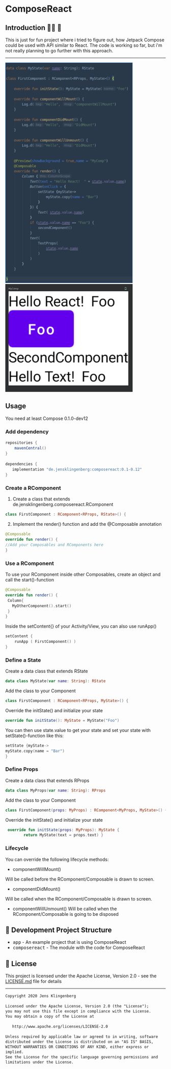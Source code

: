 # ComposeReact

## Introduction 🙋‍♂️ 🙋‍
This is just for fun project where i tried to figure out, how Jetpack Compose could be used with API similar to React. The code is working so far, but i'm not really planning to go further with this approach.

-----------
[<img src="docs/codelef.png" width="400">](docs/codelef.png)
[<img src="docs/coderight.png" width="400">](docs/coderight.png)

## Usage
You need at least Compose 0.1.0-dev12

### Add dependency

```groovy
repositories {
    mavenCentral()
}

dependencies {
   implementation "de.jensklingenberg:composereact:0.1-0.12"
}
```

### Create a RComponent

1) Create a class that extends de.jensklingenberg.composereact.RComponent

```kotlin
class FirstComponent : RComponent<RProps, RState>() {
```

2) Implement the render() function and add the @Composable annotation

```kotlin
@Composable
override fun render() {
//Add your Composables and RComponents here
}
```

### Use a RComponent
To use your RComponent inside other Composables, create an object and call the start()-function

```kotlin
@Composable
override fun render() {
 Column{
   MyOtherComponent().start()
 }
}
```

Inside the setContent{} of your Activity/View, you can also use runApp()

```kotlin
setContent {
    runApp ( FirstComponent() )
}
```

### Define a State
Create a data class that extends RState

```kotlin
data class MyState(var name: String): RState
```

Add the class to your Component

```kotlin
class FirstComponent : RComponent<RProps, MyState>() {
```

Override the initState() and initialize your state 
```kotlin
override fun initState(): MyState = MyState("Foo")
```

You can then use state.value to get your state and set your state with setState()-function like this:
```kotlin
setState {myState->
myState.copy(name = "Bar")
}
```

### Define Props

Create a data class that extends RProps

```kotlin
data class MyProps(var name: String): RProps
```
Add the class to your Component

```kotlin
class FirstComponent(props: MyProps) : RComponent<MyProps, MyState>() {
```

Override the initState() and initialize your state 
```kotlin
 override fun initState(props: MyProps): MyState { 
        return MyState(text = props.text) }
```

### Lifecycle
You can override the following lifecycle methods:

* componentWillMount()

Will be called before the RComponent/Composable is drawn to screen.
 
* componentDidMount()

Will be called when the RComponent/Composable is drawn to screen.

 
* componentWillUnmount()
Will be called when the RComponent/Composable is going to be disposed

## 👷 Development Project Structure
 	
* <kbd>app</kbd> - An example project that is using ComposeReact
* <kbd>composereact</kbd> - The module with the code for ComposeReact

## 📜 License

This project is licensed under the Apache License, Version 2.0 - see the [LICENSE.md](https://github.com/Foso/ComposeReact/blob/master/LICENSE) file for details

-------

    Copyright 2020 Jens Klingenberg

    Licensed under the Apache License, Version 2.0 (the "License");
    you may not use this file except in compliance with the License.
    You may obtain a copy of the License at

       http://www.apache.org/licenses/LICENSE-2.0

    Unless required by applicable law or agreed to in writing, software
    distributed under the License is distributed on an "AS IS" BASIS,
    WITHOUT WARRANTIES OR CONDITIONS OF ANY KIND, either express or implied.
    See the License for the specific language governing permissions and
    limitations under the License.


